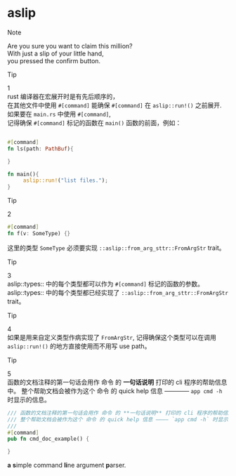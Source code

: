 # **aslip**

> [!NOTE]
> Are you sure you want to claim this million?  
> With just a slip of your little hand,  
> you pressed the confirm button.

> [!TIP]
> 1  
> rust 编译器在宏展开时是有先后顺序的，  
> 在其他文件中使用 `#[command]` 能确保 `#[command]` 在 `aslip::run!()` 之前展开.  
> 如果要在 `main.rs` 中使用 `#[command]`,  
> 记得确保 `#[command]` 标记的函数在 `main()` 函数的前面，例如：
>
> ```rust
>
> #[command]
> fn ls(path: PathBuf){
>
> }
>
> fn main(){
>      aslip::run!("list files.");
> }
> ```

> [!TIP]
> 2
>
> ```rust
> #[command]
> fn f(v: SomeType) {}
> ```
>
> 这里的类型 `SomeType` 必须要实现 `::aslip::from_arg_sttr::FromArgStr` trait。

> [!TIP]
> 3  
> aslip::types:: 中的每个类型都可以作为 `#[command]` 标记的函数的参数。
> aslip::types:: 中的每个类型都已经实现了 `::aslip::from_arg_sttr::FromArgStr` trait。

> [!TIP]
> 4  
> 如果是用来自定义类型作病实现了 `FromArgStr`, 记得确保这个类型可以在调用 `aslip::run!()` 的地方直接使用而不用写 use path。

> [!TIP]
> 5  
> 函数的文档注释的第一句话会用作 命令 的 **一句话说明** 打印的 cli 程序的帮助信息中。
> 整个帮助文档会被作为这个 命令 的 quick help 信息 ———— `app cmd -h` 时显示的信息。
>
> ```rust
> /// 函数的文档注释的第一句话会用作 命令 的 **一句话说明** 打印的 cli 程序的帮助信息中。
> /// 整个帮助文档会被作为这个 命令 的 quick help 信息 ———— `app cmd -h` 时显示的信息。
> ///
> #[command]
> pub fn cmd_doc_example() {
>
> }
> ```

**a** **s**imple command **li**ne argument **p**arser.
